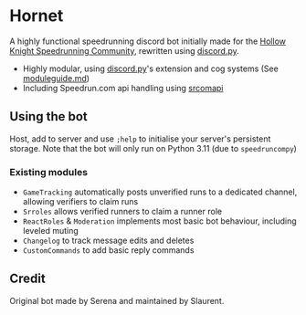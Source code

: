 # Hornet

A highly functional speedrunning discord bot initially made for the [Hollow Knight Speedrunning Community](https://discord.gg/3JtHPsBjHD), rewritten using [discord.py](https://github.com/Rapptz/discord.py).

- Highly modular, using [discord.py](https://github.com/Rapptz/discord.py)'s extension and cog systems (See [moduleguide.md](/modules/module_guide.md))
- Including Speedrun.com api handling using [srcomapi](https://github.com/blha303/srcomapi)

## Using the bot
Host, add to server and use `;help` to initialise your server's persistent storage.
Note that the bot will only run on Python 3.11 (due to `speedruncompy`)

### Existing modules
- `GameTracking` automatically posts unverified runs to a dedicated channel, allowing verifiers to claim runs
- `Srroles` allows verified runners to claim a runner role
- `ReactRoles` & `Moderation` implements most basic bot behaviour, including leveled muting
- `Changelog` to track message edits and deletes
- `CustomCommands` to add basic reply commands

## Credit
Original bot made by Serena and maintained by Slaurent.